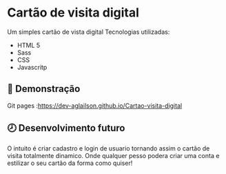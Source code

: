 # Cartão de visita digital

Um simples cartão de vista digital
Tecnologias utilizadas:
* HTML 5
* Sass
* CSS 
* Javascritp

## 🚀 Demonstração

Git pages :https://dev-aglailson.github.io/Cartao-visita-digital

## 🕗 Desenvolvimento futuro

O intuito é criar cadastro e login de usuario tornando assim o
cartão de visita totalmente dinamico. Onde qualquer pesso podera criar
uma conta e estilizar o seu cartão da forma como quiser!